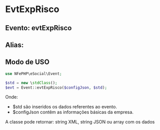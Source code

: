 # EvtExpRisco

## Evento: evtExpRisco

## Alias: 


## Modo de USO

```php
use NFePHP\eSocial\Event;

$std = new \stdClass();
$evt = Event::evtExpRisco($configJson, $std);
```

Onde:
- $std são inseridos os dados referentes ao evento.
- $configJson contêm as informações básicas da empresa.

A classe pode retornar: string XML, string JSON ou array com os dados
